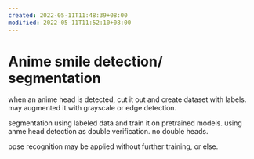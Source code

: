 ```yaml
---
created: 2022-05-11T11:48:39+08:00
modified: 2022-05-11T11:52:10+08:00
---
```


# Anime smile detection/ segmentation

when an anime head is detected, cut it out and create dataset with labels. may augmented it with grayscale or edge detection.

segmentation using labeled data and train it on pretrained models. using anme head detection as double verification. no double heads.

ppse recognition may be applied without further training, or else.
